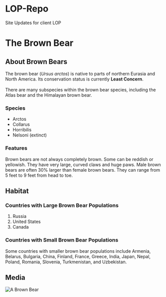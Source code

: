 # LOP-Repo
Site Updates for client LOP
<body>
  <h1>The Brown Bear</h1>
  <div id="introduction">
	<h2>About Brown Bears</h2>
	<p>The brown bear (<em>Ursus arctos</em>) is native to parts of northern Eurasia and North America. Its conservation status is currently <strong>Least Concern</strong>.<br /><br /> There are many subspecies within the brown bear species, including the Atlas bear and the Himalayan brown bear.</p>
	<h3>Species</h3>
	<ul>
  	<li>Arctos</li>
  	<li>Collarus</li>
  	<li>Horribilis</li>
  	<li>Nelsoni (extinct)</li>
	</ul>
	<h3>Features</h3>
	<p>Brown bears are not always completely brown. Some can be reddish or yellowish. They have very large, curved claws and huge paws. Male brown bears are often 30% larger than female brown bears. They can range from 5 feet to 9 feet from head to toe.</p>
  </div>
  <div id="habitat">
	<h2>Habitat</h2>
	<h3>Countries with Large Brown Bear Populations</h3>
	<ol>
  	<li>Russia</li>
  	<li>United States</li>
  	<li>Canada</li>
	</ol>
	<h3>Countries with Small Brown Bear Populations</h3>
	<p>Some countries with smaller brown bear populations include Armenia, Belarus, Bulgaria, China, Finland, France, Greece, India, Japan, Nepal, Poland, Romania, Slovenia, Turkmenistan, and Uzbekistan.</p>
  </div>
  <div id="media">
	<h2>Media</h2>
	<img src="https://s3.amazonaws.com/codecademy-content/courses/web-101/web101-image_brownbear.jpg" alt="A Brown Bear"/><br><br>
    
	
  </div>
</body>

